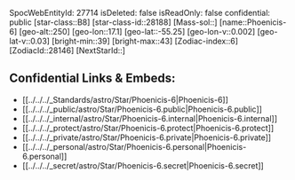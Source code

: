 ﻿---
location: [-55.25,-17.1,250]
type: Star
tags:
- astro/Star

---
SpocWebEntityId: 27714
isDeleted: false
isReadOnly: false
confidential: public
[star-class::B8]
[star-class-id::28188]
[Mass-sol::]
[name::Phoenicis-6]
[geo-alt::250]
[geo-lon::17.1]
[geo-lat::-55.25]
[geo-lon-v::0.002]
[geo-lat-v::0.03]
[bright-min::39]
[bright-max::43]
[Zodiac-index::6]
[ZodiacId::28146]
[NextStarId::]



## Confidential Links & Embeds: 
- [[../../../_Standards/astro/Star/Phoenicis-6|Phoenicis-6]] 
- [[../../../_public/astro/Star/Phoenicis-6.public|Phoenicis-6.public]] 
- [[../../../_internal/astro/Star/Phoenicis-6.internal|Phoenicis-6.internal]] 
- [[../../../_protect/astro/Star/Phoenicis-6.protect|Phoenicis-6.protect]] 
- [[../../../_private/astro/Star/Phoenicis-6.private|Phoenicis-6.private]] 
- [[../../../_personal/astro/Star/Phoenicis-6.personal|Phoenicis-6.personal]] 
- [[../../../_secret/astro/Star/Phoenicis-6.secret|Phoenicis-6.secret]] 
